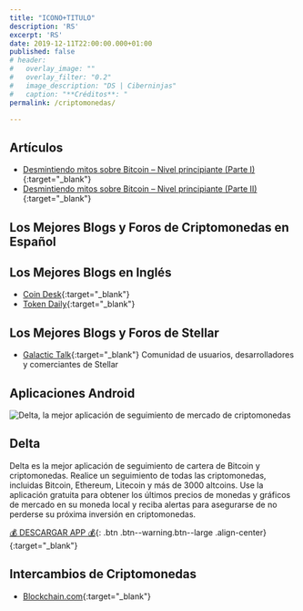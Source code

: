 ```yaml
---
title: "ICONO+TITULO"
description: 'RS'
excerpt: 'RS'
date: 2019-12-11T22:00:00.000+01:00
published: false
# header:
#   overlay_image: ""
#   overlay_filter: "0.2"
#   image_description: "DS | Ciberninjas"
#   caption: "**Créditos**: "
permalink: /criptomonedas/

---
```


## Artículos

* [Desmintiendo mitos sobre Bitcoin – Nivel principiante (Parte I)](https://www.criptonoticias.com/educacion/desmintiendo-mitos-bitcoin-principiante-parte-i/){:target="_blank"}
* [Desmintiendo mitos sobre Bitcoin – Nivel principiante (Parte II)](https://www.criptonoticias.com/educacion/desmintiendo-mitos-bitcoin-principiante-parte-ii/){:target="_blank"}

## Los Mejores Blogs y Foros de Criptomonedas en Español



## Los Mejores Blogs en Inglés

* [Coin Desk](https://www.coindesk.com/){:target="_blank"}
* [Token Daily](https://www.tokendaily.co/){:target="_blank"}

## Los Mejores Blogs y Foros de Stellar

* [Galactic Talk](https://galactictalk.org){:target="_blank"}
Comunidad de usuarios, desarrolladores y comerciantes de Stellar

## Aplicaciones Android

![Delta, la mejor aplicación de seguimiento de mercado de criptomonedas](https://i.ibb.co/Q6nG2bz/image.png)

## Delta

Delta es la mejor aplicación de seguimiento de cartera de Bitcoin y criptomonedas. Realice un seguimiento de todas las criptomonedas, incluidas Bitcoin, Ethereum, Litecoin y más de 3000 altcoins. Use la aplicación gratuita para obtener los últimos precios de monedas y gráficos de mercado en su moneda local y reciba alertas para asegurarse de no perderse su próxima inversión en criptomonedas.

[💰 DESCARGAR APP 💰](https://delta.app/){: .btn .btn--warning.btn--large .align-center}{:target="_blank"}

## Intercambios de Criptomonedas

* [Blockchain.com](https://www.blockchain.com/){:target="_blank"}
